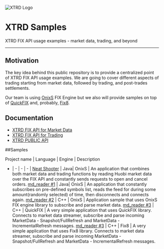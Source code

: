 ![XTRD Logo](https://xtrd.io/wp-content/uploads/2018/11/xtrd_logo_transparent_600.png)
# XTRD Samples
XTRD FIX API usage examples - market data, trading, and beyond 
* * * 
## Motivation
The key idea behind this public repository is to provide a centralized point of XTRD FIX API usage examples. We are going to cover different aspects of trading starting from market data, followed by trading, and post-trades settlements. 

Our team is using [OnixS](https://www.onixs.biz/) FIX Engine but we also will provide samples on top of [QuickFIX](http://www.quickfixengine.org/) and, probably, [Fix8](http://www.fix8.org/). 

## Documentation
* [XTRD FIX API for Market Data](https://xtrd.io/fix-api-specification-market-data/)
* [XTRD FIX API for Trading](https://xtrd.io/fix-api-specification-orders/)
* [XTRD PUBLIC API](https://bitbucket.org/xtrd/xtrd_demos/src/master/md_reader/src/XTRD_PUBLIC_API.md)

##Samples

Project name | Language | Engine | Description
- | - | - | - |
[Neat Shooter](https://bitbucket.org/xtrd/xtrd_demos/src/master/neat_shooter/) | Java| OnixS | An application that combines both market data and trading functions by reading Huobi market data over the FIX API and constantly sends requests to open and cancel orders. 
[md_reader #1](https://bitbucket.org/xtrd/xtrd_demos/src/master/md_reader/) | Java| OnixS | An application that constantly subscribes on pre-defined symbols list, reads the feed for during some amount(randomly selected) of time, then disconnects and connects again. 
[md_reader #2](https://bitbucket.org/xtrd/xtrd_demos/src/master/market_data/onixs-cpp/) | C++ | OnixS | Application sample that uses OnixS FIX engine library to subscribe and parse market data. 
[md_reader #3](https://bitbucket.org/xtrd/xtrd_demos/src/master/market_data/quickfix-cpp/) | C++ | QuickFIX |  A very simple application that uses QuickFIX library. Connects to market data streamer, subscribe and parse incoming MarketData - Snapshot/FullRefresh and MarketData - IncrementalRefresh  messages.
[md_reader #3](https://bitbucket.org/xtrd/xtrd_demos/src/master/market_data/fix8-cpp/) | C++ | Fix8 |  A very simple application that uses Fix8 library. Connects to market data streamer, subscribe and parse incoming MarketData - Snapshot/FullRefresh and MarketData - IncrementalRefresh  messages.
